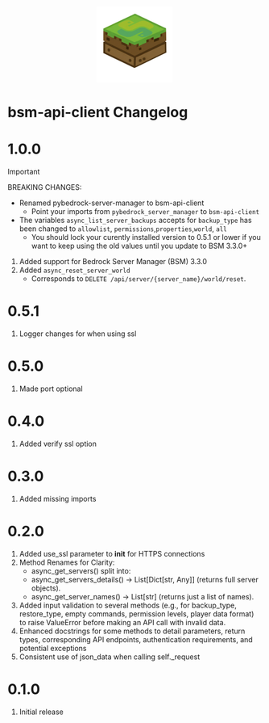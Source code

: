 <div style="text-align: center;">
    <img src="https://raw.githubusercontent.com/dmedina559/bedrock-server-manager/main/bedrock_server_manager/web/static/image/icon/favicon.svg" alt="BSM Logo" width="150">
</div>

# bsm-api-client Changelog

# 1.0.0

> [!IMPORTANT]
> BREAKING CHANGES:
>  - Renamed pybedrock-server-manager to bsm-api-client
>     * Point your imports from `pybedrock_server_manager` to `bsm-api-client`
>  - The variables `async_list_server_backups` accepts for `backup_type` has been changed to `allowlist`, `permissions`,`properties`,`world`, `all`
>     * You should lock your curently installed version to 0.5.1 or lower if you want to keep using the old values until you update to BSM 3.3.0+

1. Added support for Bedrock Server Manager (BSM) 3.3.0
2. Added `async_reset_server_world`
   - Corresponds to `DELETE /api/server/{server_name}/world/reset`. 

# 0.5.1

1. Logger changes for when using ssl

# 0.5.0
1. Made port optional

# 0.4.0
1. Added verify ssl option

# 0.3.0
1. Added missing imports

# 0.2.0
1. Added use_ssl parameter to __init__ for HTTPS connections
2. Method Renames for Clarity:
	- async_get_servers() split into:
	- async_get_servers_details() -> List[Dict[str, Any]] (returns full server objects).
	- async_get_server_names() -> List[str] (returns just a list of names).
3. Added input validation to several methods (e.g., for backup_type, restore_type, empty commands, permission levels, player data format) to raise ValueError before making an API call with invalid data.
4. Enhanced docstrings for some methods to detail parameters, return types, corresponding API endpoints, authentication requirements, and potential exceptions
5. Consistent use of json_data when calling self._request

# 0.1.0
1. Initial release
